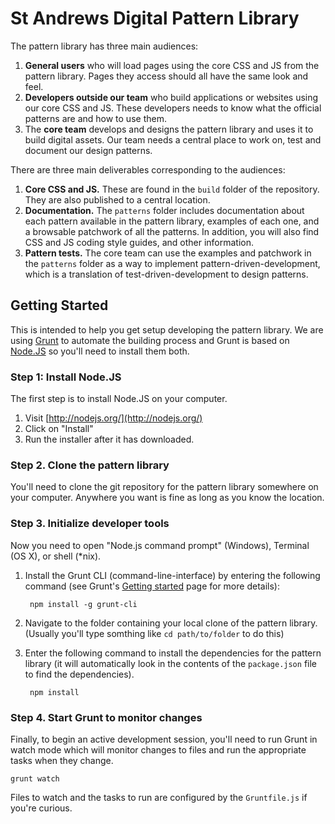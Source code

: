 # St Andrews Digital Pattern Library

The pattern library has three main audiences:

1. **General users** who will load pages using the core CSS and JS from the pattern library. Pages they access should all have the same look and feel.
2. **Developers outside our team** who build applications or websites using our core CSS and JS. These developers needs to know what the official patterns are and how to use them. 
3. The **core team** develops and designs the pattern library and uses it to build digital assets. Our team needs a central place to work on, test and document our design patterns.

There are three main deliverables corresponding to the audiences:

1. **Core CSS and JS.** These are found in the `build` folder of the repository. They are also published to a central location.
2. **Documentation.** The `patterns` folder includes documentation about each pattern available in the pattern library, examples of each one, and a browsable patchwork of all the patterns. In addition, you will also find CSS and JS coding style guides, and other information.
3. **Pattern tests.** The core team can use the examples and patchwork in the `patterns` folder as a way to implement pattern-driven-development, which is a translation of test-driven-development to design patterns.

## Getting Started

This is intended to help you get setup developing the pattern library. We are using [Grunt](http://gruntjs.com/) to automate the building process and Grunt is based on [Node.JS](http://nodejs.org/) so you'll need to install them both.

### Step 1: Install Node.JS

The first step is to install Node.JS on your computer. 

1. Visit [http://nodejs.org/](http://nodejs.org/)
2. Click on "Install"
3. Run the installer after it has downloaded.

### Step 2. Clone the pattern library

You'll need to clone the git repository for the pattern library somewhere on your computer. Anywhere you want is fine as long as you know the location.

### Step 3. Initialize developer tools

Now you need to open "Node.js command prompt" (Windows), Terminal (OS X), or shell (*nix). 

1. Install the Grunt CLI (command-line-interface) by entering the following command (see Grunt's [Getting started](http://gruntjs.com/getting-started) page for more details):

        npm install -g grunt-cli

2. Navigate to the folder containing your local clone of the pattern library. (Usually you'll type somthing like `cd path/to/folder` to do this)

3. Enter the following command to install the dependencies for the pattern library (it will automatically look in the contents of the `package.json` file to find the dependencies).

        npm install

### Step 4. Start Grunt to monitor changes

Finally, to begin an active development session, you'll need to run Grunt in watch mode which will monitor changes to files and run the appropriate tasks when they change. 

    grunt watch

Files to watch and the tasks to run are configured by the `Gruntfile.js` if you're curious.

